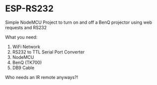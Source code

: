 # ESP-RS232
Simple NodeMCU Project to turn on and off a BenQ projector using web requests and RS232

What you need:
1) WiFi Network
2) RS232 to TTL Serial Port Converter
3) NodeMCU
4) BenQ (TK700)
5) DB9 Cable

Who needs an IR remote anyways?!
